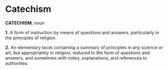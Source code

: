 # Catechism

**CATECHISM**, _noun_

**1.** A form of instruction by means of questions and answers, particularly in the principles of religion.

**2.** An elementary book containing a summary of principles in any science or art, but appropriately in religion, reduced to the form of questions and answers, and sometimes with notes, explanations, and references to authorities.
